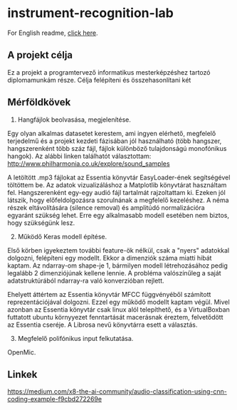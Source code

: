 # instrument-recognition-lab

For English readme, [click here](README.en.md).

## A projekt célja

Ez a projekt a programtervező informatikus mesterképzéshez tartozó diplomamunkám része. Célja felépíteni és összehasonlítani két


## Mérföldkövek

1. Hangfájlok beolvasása, megjelenítése.

Egy olyan alkalmas datasetet kerestem, ami ingyen elérhető, megfelelő terjedelmű és a projekt kezdeti fázisában jól használható (több hangszer, hangszerenként több száz fájl, fájlok különböző tulajdonságú monofónikus hangok). Az alábbi linken találhatót választottam:
http://www.philharmonia.co.uk/explore/sound_samples

A letöltött .mp3 fájlokat az Essentia könyvtár EasyLoader-ének segítségével töltöttem be. Az adatok vizualizáláshoz a Matplotlib könyvtárat használtam fel. Hangszerenként egy-egy audió fájl tartalmát rajzoltattam ki. Ezeken jól látszik, hogy előfeldolgozásra szorulnának a megfelelő kezeléshez. A néma részek eltávolítására (silence removal) és amplitúdó normalizációra egyaránt szükség lehet. Erre egy alkalmasabb modell esetében nem biztos, hogy szükségünk lesz.

2. Működő Keras modell építése.

Első körben igyekeztem további feature-ök nélkül, csak a "nyers" adatokkal dolgozni, felépíteni egy modellt. Ekkor a dimenziók száma miatti hibát kaptam. Az ndarray-om shape-je 1, bármilyen modell létrehozásához pedig legalább 2 dimenziójúnak kellene lennie. A probléma valószínűleg a saját adatstruktúrából ndarray-ra való konverzióban rejlett.

Ehelyett áttértem az Essentia könyvtár MFCC függvényéből számított reprezentációjával dolgozni. Ezzel egy működő modellt kaptam végül. Mivel azonban az Essentia könyvtár csak linux alól telepíthető, és a VirtualBoxban futtatott ubuntu környyezet fenntartását macerásnak éreztem, felvetődött az Essentia cseréje. A Librosa nevű könyvtárra esett a választás.

3. Megfelelő polifónikus input felkutatása.

OpenMic.

## Linkek

https://medium.com/x8-the-ai-community/audio-classification-using-cnn-coding-example-f9cbd272269e
